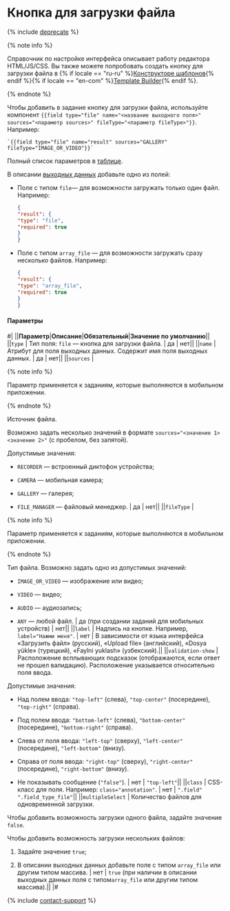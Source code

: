 # Кнопка для загрузки файла

{% include [deprecate](../../../_includes/deprecate.md) %}

{% note info %}

Справочник по настройке интерфейса описывает работу редактора HTML/JS/CSS. Вы также можете попробовать создать кнопку для загрузки файла в {% if locale == "ru-ru" %}[Конструкторе шаблонов](../../../template-builder/reference/field.media-file.md){% endif %}{% if locale == "en-com" %}[Template Builder](../../../../en/docs/template-builder/reference/field.media-file.md){% endif %}.

{% endnote %}

Чтобы добавить в задание кнопку для загрузки файла, используйте компонент `{{field type="file" name="<название выходного поля>" sources="<параметр sources>" fileType="<параметр fileType>"}}`. Например:

```plaintext
`{{field type="file" name="result" sources="GALLERY" fileType="IMAGE_OR_VIDEO"}}`
```

Полный список параметров в [таблице](#parametry).

В описании [выходных данных](../../../glossary.md#input-output-data) добавьте одно из полей:

- Поле с типом `file`— для возможности загружать только один файл. Например:

    ```json
    {
    "result": {
    "type": "file",
    "required": true
    }
    }
    ```

- Поле с типом `array_file` — для возможности загружать сразу несколько файлов. Например:

    ```json
    {
    "result": {
    "type": "array_file",
    "required": true
    }
    }
    ```


#### Параметры

#|
||**Параметр**|**Описание**|**Обязательный**|**Значение по умолчанию**||
||`type` | Тип поля: `file` — кнопка для загрузки файла. | да | нет||
||`name` | Атрибут для поля выходных данных. Содержит имя поля выходных данных. | да | нет||
||`sources` |

{% note info %}

Параметр применяется к заданиям, которые выполняются в мобильном приложении.

{% endnote %}

Источник файла.

Возможно задать несколько значений в формате `sources="<значение 1> <значение 2>"` (с пробелом, без запятой).

Допустимые значения:

- `RECORDER` — встроенный диктофон устройства;

- `CAMERA` — мобильная камера;

- `GALLERY` — галерея;

- `FILE_MANAGER` — файловый менеджер. | да | нет||
||`fileType` |

{% note info %}

Параметр применяется к заданиям, которые выполняются в мобильном приложении.

{% endnote %}

Тип файла. Возможно задать одно из допустимых значений:

- `IMAGE_OR_VIDEO` — изображение или видео;

- `VIDEO` — видео;

- `AUDIO` — аудиозапись;

- `ANY` — любой файл. | да (при создании заданий для мобильных устройств) | нет||
||`label` | Надпись на кнопке. Например, `label="Нажми меня"`. | нет | В зависимости от языка интерфейса «Загрузить файл» (русский), «Upload file» (английский), «Dosya yükle» (турецкий), «Faylni yuklash» (узбекский).||
||`validation-show` | Расположение всплывающих подсказок (отображаются, если ответ не прошел валидацию). Расположение указывается относительно поля ввода.

Допустимые значения:

- Над полем ввода: `"top-left"` (слева), `"top-center"` (посередине), `"top-right"` (справа).

- Под полем ввода: `"bottom-left"` (слева), `"bottom-center"` (посередине), `"bottom-right"` (справа).

- Слева от поля ввода: `"left-top"` (сверху), `"left-center"` (посередине), `"left-bottom"` (внизу).

- Справа от поля ввода: `"right-top"` (сверху), `"right-center"` (посередине), `"right-bottom"` (внизу).

- Не показывать сообщение (`"false"`). | нет | `"top-left"`||
||`class` | CSS-класс для поля. Например: `class="annotation"`. | нет | `".field" ".field_type_file"`||
||`multipleSelect` | Количество файлов для одновременной загрузки.

Чтобы добавить возможность загрузки одного файла, задайте значение `false`.

Чтобы добавить возможность загрузки нескольких файлов:

1. Задайте значение `true`;

1. В описании выходных данных добавьте поле с типом `array_file` или другим типом массива. | нет | `true` (при наличии в описании выходных данных поля с типом`array_file` или другим типом массива).||
|#

{% include [contact-support](../../_includes/contact-support-help.md) %}